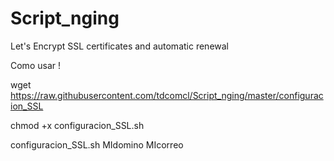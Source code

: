 # Script_nging
Let's Encrypt SSL certificates and automatic renewal 

Como usar ! 

wget https://raw.githubusercontent.com/tdcomcl/Script_nging/master/configuracion_SSL

chmod +x configuracion_SSL.sh


configuracion_SSL.sh MIdomino MIcorreo

